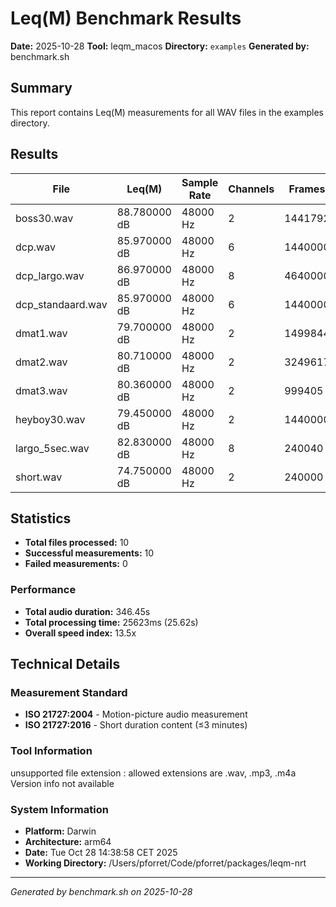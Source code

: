 # Leq(M) Benchmark Results

**Date:** 2025-10-28
**Tool:** leqm_macos
**Directory:** `examples`
**Generated by:** benchmark.sh

## Summary

This report contains Leq(M) measurements for all WAV files in the examples directory.

## Results

| File              | Leq(M)       | Sample Rate | Channels | Frames  | Duration | Processing Time | Speed Index | Status |
|-------------------|--------------|-------------|----------|---------|----------|-----------------|-------------|--------|
| boss30.wav        | 88.780000 dB | 48000 Hz    | 2        | 1441792 | 30.03s   | 1016ms          | 29.5x       | ✓      |
| dcp.wav           | 85.970000 dB | 48000 Hz    | 6        | 1440000 | 30.00s   | 2950ms          | 10.2x       | ✓      |
| dcp_largo.wav     | 86.970000 dB | 48000 Hz    | 8        | 4640000 | 96.66s   | 12861ms         | 7.5x        | ✓      |
| dcp_standaard.wav | 85.970000 dB | 48000 Hz    | 6        | 1440000 | 30.00s   | 2983ms          | 10.1x       | ✓      |
| dmat1.wav         | 79.700000 dB | 48000 Hz    | 2        | 1499844 | 31.24s   | 1033ms          | 30.2x       | ✓      |
| dmat2.wav         | 80.710000 dB | 48000 Hz    | 2        | 3249617 | 67.70s   | 2249ms          | 30.1x       | ✓      |
| dmat3.wav         | 80.360000 dB | 48000 Hz    | 2        | 999405  | 20.82s   | 694ms           | 30.0x       | ✓      |
| heyboy30.wav      | 79.450000 dB | 48000 Hz    | 2        | 1440000 | 30.00s   | 1005ms          | 29.8x       | ✓      |
| largo_5sec.wav    | 82.830000 dB | 48000 Hz    | 8        | 240040  | 5.00s    | 662ms           | 7.5x        | ✓      |
| short.wav         | 74.750000 dB | 48000 Hz    | 2        | 240000  | 5.00s    | 164ms           | 30.4x       | ✓      |

## Statistics

- **Total files processed:** 10
- **Successful measurements:** 10
- **Failed measurements:** 0

### Performance

- **Total audio duration:** 346.45s
- **Total processing time:** 25623ms (25.62s)
- **Overall speed index:** 13.5x

## Technical Details

### Measurement Standard
- **ISO 21727:2004** - Motion-picture audio measurement
- **ISO 21727:2016** - Short duration content (≤3 minutes)

### Tool Information

unsupported file extension : allowed extensions are .wav, .mp3, .m4a
Version info not available

### System Information
- **Platform:** Darwin
- **Architecture:** arm64
- **Date:** Tue Oct 28 14:38:58 CET 2025
- **Working Directory:** /Users/pforret/Code/pforret/packages/leqm-nrt

---
*Generated by benchmark.sh on 2025-10-28*
